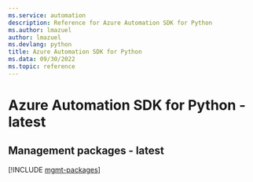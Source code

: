 ```yaml
---
ms.service: automation
description: Reference for Azure Automation SDK for Python
ms.author: lmazuel
author: lmazuel
ms.devlang: python
title: Azure Automation SDK for Python
ms.data: 09/30/2022
ms.topic: reference
---
```

# Azure Automation SDK for Python - latest

## Management packages - latest
[!INCLUDE [mgmt-packages](automation-mgmt-index.md)]